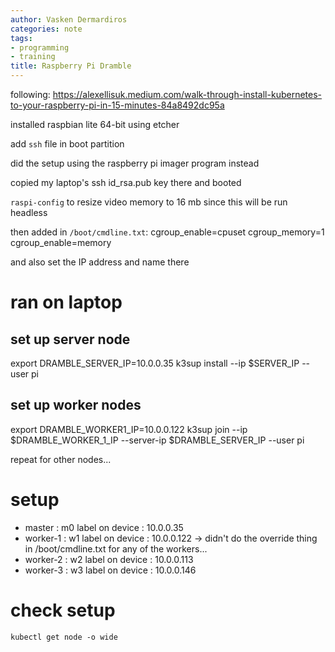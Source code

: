 ```yaml
---
author: Vasken Dermardiros
categories: note
tags:
- programming
- training
title: Raspberry Pi Dramble
---
```


following: https://alexellisuk.medium.com/walk-through-install-kubernetes-to-your-raspberry-pi-in-15-minutes-84a8492dc95a

installed raspbian lite 64-bit using etcher

add `ssh` file in boot partition

did the setup using the raspberry pi imager program instead

copied my laptop's ssh id_rsa.pub key there and booted

`raspi-config` to resize video memory to 16 mb since this will be run headless

then added in `/boot/cmdline.txt`:
cgroup_enable=cpuset cgroup_memory=1 cgroup_enable=memory

and also set the IP address and name there

# ran on laptop
## set up server node
export DRAMBLE_SERVER_IP=10.0.0.35
k3sup install --ip $SERVER_IP --user pi

## set up worker nodes
export DRAMBLE_WORKER1_IP=10.0.0.122
k3sup join --ip $DRAMBLE_WORKER_1_IP --server-ip $DRAMBLE_SERVER_IP --user pi

repeat for other nodes...

# setup
+ master : m0 label on device : 10.0.0.35
+ worker-1 : w1 label on device : 10.0.0.122 -> didn't do the override thing in /boot/cmdline.txt for any of the workers...
+ worker-2 : w2 label on device : 10.0.0.113
+ worker-3 : w3 label on device : 10.0.0.146


# check setup
`kubectl get node -o wide`
